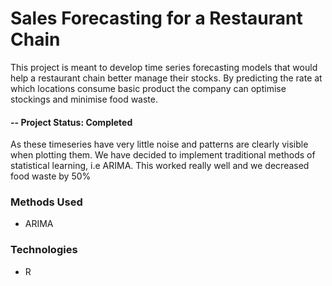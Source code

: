 # Sales Forecasting for a Restaurant Chain
This project is meant to develop time series forecasting models that would help a restaurant chain better manage their stocks. 
By predicting the rate at which locations consume basic product the company can optimise stockings and minimise food waste.

#### -- Project Status: Completed
As these timeseries have very little noise and patterns are clearly visible when plotting them.
We have decided to implement traditional methods of statistical learning, i.e ARIMA. 
This worked really well and we decreased food waste by 50%

### Methods Used
* ARIMA



### Technologies

* R
